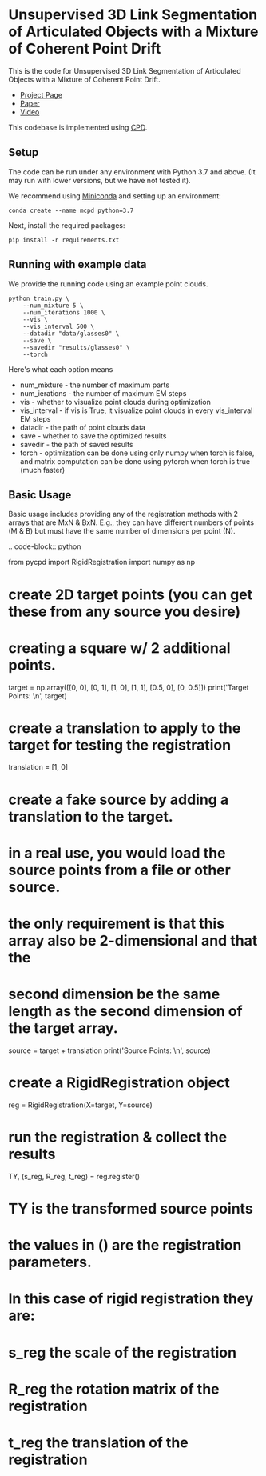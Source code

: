 # Unsupervised 3D Link Segmentation of Articulated Objects with a Mixture of Coherent Point Drift

This is the code for Unsupervised 3D Link Segmentation of Articulated Objects with a Mixture of Coherent Point Drift.

 * [Project Page](https://choonsik93.github.io/mcpd.github.io)
 * [Paper](https://ieeexplore.ieee.org/document/9790354)
 * [Video](https://www.youtube.com/watch?v=52Rqxs6682A)
 
This codebase is implemented using [CPD](https://github.com/siavashk/pycpd).

## Setup
The code can be run under any environment with Python 3.7 and above.
(It may run with lower versions, but we have not tested it).

We recommend using [Miniconda](https://docs.conda.io/en/latest/miniconda.html) and setting up an environment:

    conda create --name mcpd python=3.7

Next, install the required packages:

    pip install -r requirements.txt

## Running with example data
We provide the running code using an example point clouds.

    python train.py \
        --num_mixture 5 \
        --num_iterations 1000 \
        --vis \
        --vis_interval 500 \
        --datadir "data/glasses0" \
        --save \
        --savedir "results/glasses0" \
        --torch

Here's what each option means
* num_mixture - the number of maximum parts
* num_ierations - the number of maximum EM steps
* vis - whether to visualize point clouds during optimization
* vis_interval - if vis is True, it visualize point clouds in every vis_interval EM steps 
* datadir - the path of point clouds data
* save - whether to save the optimized results
* savedir - the path of saved results
* torch - optimization can be done using only numpy when torch is false, and matrix computation can be done using pytorch when torch is true (much faster)

## Basic Usage
Basic usage includes providing any of the registration methods with 2 arrays that are MxN & BxN. E.g., they can have different numbers of points (M & B) but must have the same number of dimensions per point (N).

.. code-block:: python

  from pycpd import RigidRegistration
  import numpy as np

  # create 2D target points (you can get these from any source you desire)
  # creating a square w/ 2 additional points. 
  target = np.array([[0, 0], [0, 1], [1, 0], [1, 1], [0.5, 0], [0, 0.5]])
  print('Target Points: \n', target)

  # create a translation to apply to the target for testing the registration
  translation = [1, 0]

  # create a fake source by adding a translation to the target.
  # in a real use, you would load the source points from a file or other source. 
  # the only requirement is that this array also be 2-dimensional and that the 
  # second dimension be the same length as the second dimension of the target array.
  source = target + translation
  print('Source Points: \n', source)

  # create a RigidRegistration object
  reg = RigidRegistration(X=target, Y=source)
  # run the registration & collect the results
  TY, (s_reg, R_reg, t_reg) = reg.register()

  # TY is the transformed source points
  # the values in () are the registration parameters.
  # In this case of rigid registration they are:
  #     s_reg the scale of the registration
  #     R_reg the rotation matrix of the registration
  #     t_reg the translation of the registration
